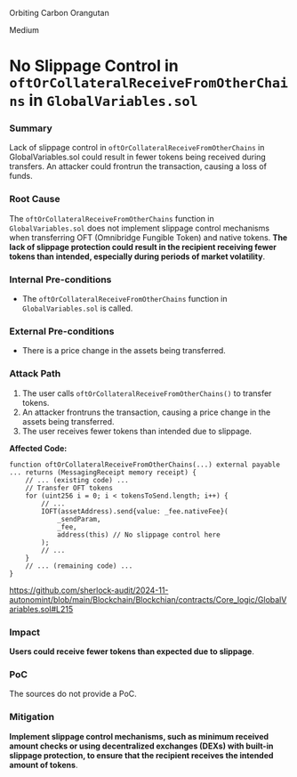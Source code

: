 Orbiting Carbon Orangutan

Medium

# No Slippage Control in `oftOrCollateralReceiveFromOtherChains` in `GlobalVariables.sol`

### Summary

Lack of slippage control in `oftOrCollateralReceiveFromOtherChains` in GlobalVariables.sol could result in fewer tokens being received during transfers. An attacker could frontrun the transaction, causing a loss of funds.

### Root Cause

The `oftOrCollateralReceiveFromOtherChains` function in `GlobalVariables.sol` does not implement slippage control mechanisms when transferring OFT (Omnibridge Fungible Token) and native tokens. **The lack of slippage protection could result in the recipient receiving fewer tokens than intended, especially during periods of market volatility**.

### Internal Pre-conditions

- The `oftOrCollateralReceiveFromOtherChains` function in `GlobalVariables.sol` is called.

### External Pre-conditions

- There is a price change in the assets being transferred.

### Attack Path

1. The user calls `oftOrCollateralReceiveFromOtherChains()` to transfer tokens.
2. An attacker frontruns the transaction, causing a price change in the assets being transferred.
3. The user receives fewer tokens than intended due to slippage.

**Affected Code:**

```solidity
function oftOrCollateralReceiveFromOtherChains(...) external payable ... returns (MessagingReceipt memory receipt) {
    // ... (existing code) ...
    // Transfer OFT tokens
    for (uint256 i = 0; i < tokensToSend.length; i++) {
        // ...
        IOFT(assetAddress).send{value: _fee.nativeFee}(
            _sendParam,
            _fee,
            address(this) // No slippage control here
        );
        // ...
    }
    // ... (remaining code) ...
}
```

https://github.com/sherlock-audit/2024-11-autonomint/blob/main/Blockchain/Blockchian/contracts/Core_logic/GlobalVariables.sol#L215

### Impact

**Users could receive fewer tokens than expected due to slippage**.

### PoC

The sources do not provide a PoC.

### Mitigation

**Implement slippage control mechanisms, such as minimum received amount checks or using decentralized exchanges (DEXs) with built-in slippage protection, to ensure that the recipient receives the intended amount of tokens**.
